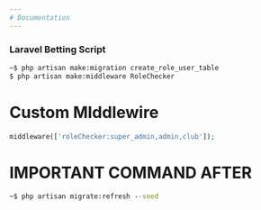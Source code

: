 ```yaml
---
# Documentation
---
```


### Laravel Betting Script

```cmd
~$ php artisan make:migration create_role_user_table
$ php artisan make:middleware RoleChecker

```

# Custom MIddlewire

```php
middleware(['roleChecker:super_admin,admin,club']);
```

# **IMPORTANT COMMAND AFTER**

```cmd
~$ php artisan migrate:refresh --seed
```

